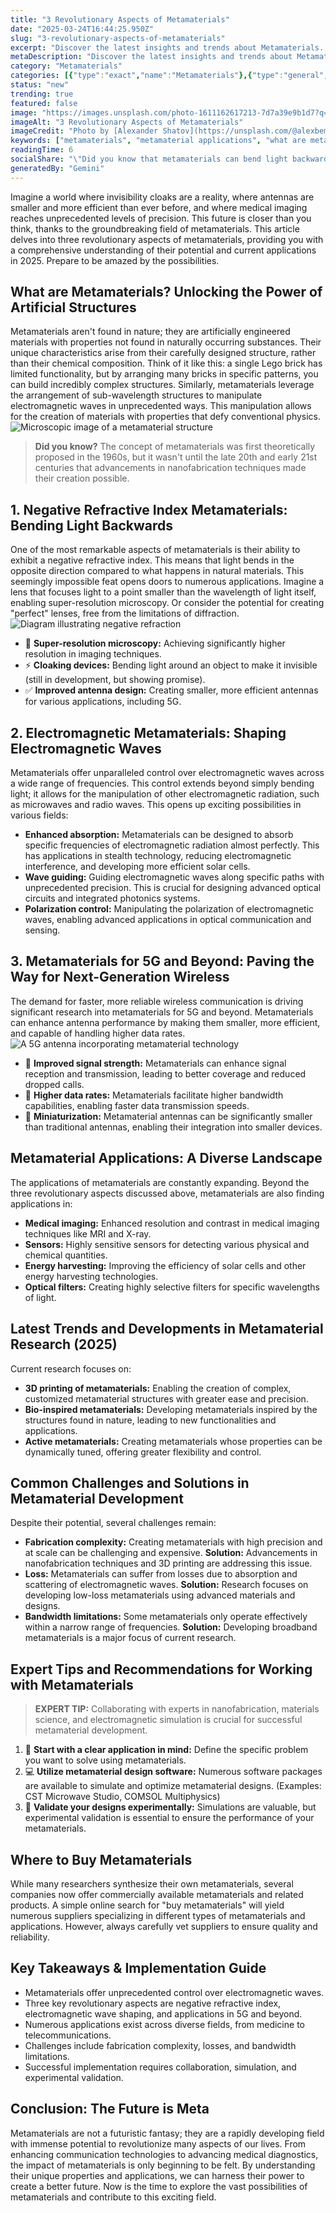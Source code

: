 ```yaml
---
title: "3 Revolutionary Aspects of Metamaterials"
date: "2025-03-24T16:44:25.950Z"
slug: "3-revolutionary-aspects-of-metamaterials"
excerpt: "Discover the latest insights and trends about Metamaterials. This comprehensive guide covers everything you need to know about Metamaterials in 2025."
metaDescription: "Discover the latest insights and trends about Metamaterials. This comprehensive guide covers everything you need to know about Metamaterials in 2025."
category: "Metamaterials"
categories: [{"type":"exact","name":"Metamaterials"},{"type":"general","name":"Physics"},{"type":"medium","name":"Electromagnetism"},{"type":"specific","name":"Plasmonics"},{"type":"niche","name":"Surface Plasmon Resonance"}]
status: "new"
trending: true
featured: false
image: "https://images.unsplash.com/photo-1611162617213-7d7a39e9b1d7?q=85&w=1200&fit=max&fm=webp&auto=compress"
imageAlt: "3 Revolutionary Aspects of Metamaterials"
imageCredit: "Photo by [Alexander Shatov](https://unsplash.com/@alexbemore) on Unsplash"
keywords: ["metamaterials", "metamaterial applications", "what are metamaterials", "metamaterial properties", "buy metamaterials", "metamaterial research", "metamaterials for 5g", "electromagnetic metamaterials", "metamaterial design software", "negative refractive index metamaterials"]
readingTime: 6
socialShare: "\"Did you know that metamaterials can bend light backward, potentially leading to invisibility cloaks? The future of technology is being rewritten, one metamaterial at a time.\""
generatedBy: "Gemini"
---
```




Imagine a world where invisibility cloaks are a reality, where antennas are smaller and more efficient than ever before, and where medical imaging reaches unprecedented levels of precision.  This future is closer than you think, thanks to the groundbreaking field of metamaterials.  This article delves into three revolutionary aspects of metamaterials, providing you with a comprehensive understanding of their potential and current applications in 2025.  Prepare to be amazed by the possibilities.

## What are Metamaterials?  Unlocking the Power of Artificial Structures

Metamaterials aren't found in nature; they are artificially engineered materials with properties not found in naturally occurring substances.  Their unique characteristics arise from their carefully designed structure, rather than their chemical composition.  Think of it like this:  a single Lego brick has limited functionality, but by arranging many bricks in specific patterns, you can build incredibly complex structures.  Similarly, metamaterials leverage the arrangement of sub-wavelength structures to manipulate electromagnetic waves in unprecedented ways.  This manipulation allows for the creation of materials with properties that defy conventional physics.  ![Microscopic image of a metamaterial structure](https://images.unsplash.com/photo-1451187580459-43490279c0fa?q=85&w=1200&fit=max&fm=webp&auto=compress)

> **Did you know?** The concept of metamaterials was first theoretically proposed in the 1960s, but it wasn't until the late 20th and early 21st centuries that advancements in nanofabrication techniques made their creation possible.

## 1. Negative Refractive Index Metamaterials: Bending Light Backwards

One of the most remarkable aspects of metamaterials is their ability to exhibit a negative refractive index.  This means that light bends in the opposite direction compared to what happens in natural materials.  This seemingly impossible feat opens doors to numerous applications.  Imagine a lens that focuses light to a point smaller than the wavelength of light itself, enabling super-resolution microscopy. Or consider the potential for creating "perfect" lenses, free from the limitations of diffraction.  ![Diagram illustrating negative refraction](https://images.unsplash.com/photo-1484417894907-623942c8ee29?q=85&w=1200&fit=max&fm=webp&auto=compress)

* 🔑 **Super-resolution microscopy:**  Achieving significantly higher resolution in imaging techniques.
* ⚡ **Cloaking devices:**  Bending light around an object to make it invisible (still in development, but showing promise).
* ✅ **Improved antenna design:**  Creating smaller, more efficient antennas for various applications, including 5G.

## 2. Electromagnetic Metamaterials: Shaping Electromagnetic Waves

Metamaterials offer unparalleled control over electromagnetic waves across a wide range of frequencies.  This control extends beyond simply bending light; it allows for the manipulation of other electromagnetic radiation, such as microwaves and radio waves.  This opens up exciting possibilities in various fields:

* **Enhanced absorption:** Metamaterials can be designed to absorb specific frequencies of electromagnetic radiation almost perfectly. This has applications in stealth technology, reducing electromagnetic interference, and developing more efficient solar cells.
* **Wave guiding:** Guiding electromagnetic waves along specific paths with unprecedented precision. This is crucial for designing advanced optical circuits and integrated photonics systems.
* **Polarization control:** Manipulating the polarization of electromagnetic waves, enabling advanced applications in optical communication and sensing.

## 3. Metamaterials for 5G and Beyond: Paving the Way for Next-Generation Wireless

The demand for faster, more reliable wireless communication is driving significant research into metamaterials for 5G and beyond.  Metamaterials can enhance antenna performance by making them smaller, more efficient, and capable of handling higher data rates.  ![A 5G antenna incorporating metamaterial technology](https://images.unsplash.com/photo-1517976487492-5750f3195933?q=85&w=1200&fit=max&fm=webp&auto=compress)

* 📶 **Improved signal strength:**  Metamaterials can enhance signal reception and transmission, leading to better coverage and reduced dropped calls.
* 🚄 **Higher data rates:**  Metamaterials facilitate higher bandwidth capabilities, enabling faster data transmission speeds.
* 📡 **Miniaturization:** Metamaterial antennas can be significantly smaller than traditional antennas, enabling their integration into smaller devices.

## Metamaterial Applications: A Diverse Landscape

The applications of metamaterials are constantly expanding.  Beyond the three revolutionary aspects discussed above, metamaterials are also finding applications in:

* **Medical imaging:**  Enhanced resolution and contrast in medical imaging techniques like MRI and X-ray.
* **Sensors:**  Highly sensitive sensors for detecting various physical and chemical quantities.
* **Energy harvesting:**  Improving the efficiency of solar cells and other energy harvesting technologies.
* **Optical filters:**  Creating highly selective filters for specific wavelengths of light.

## Latest Trends and Developments in Metamaterial Research (2025)

Current research focuses on:

* **3D printing of metamaterials:**  Enabling the creation of complex, customized metamaterial structures with greater ease and precision.
* **Bio-inspired metamaterials:**  Developing metamaterials inspired by the structures found in nature, leading to new functionalities and applications.
* **Active metamaterials:**  Creating metamaterials whose properties can be dynamically tuned, offering greater flexibility and control.

## Common Challenges and Solutions in Metamaterial Development

Despite their potential, several challenges remain:

* **Fabrication complexity:**  Creating metamaterials with high precision and at scale can be challenging and expensive.  **Solution:** Advancements in nanofabrication techniques and 3D printing are addressing this issue.
* **Loss:**  Metamaterials can suffer from losses due to absorption and scattering of electromagnetic waves. **Solution:**  Research focuses on developing low-loss metamaterials using advanced materials and designs.
* **Bandwidth limitations:**  Some metamaterials only operate effectively within a narrow range of frequencies. **Solution:**  Developing broadband metamaterials is a major focus of current research.

## Expert Tips and Recommendations for Working with Metamaterials

> **EXPERT TIP:**  Collaborating with experts in nanofabrication, materials science, and electromagnetic simulation is crucial for successful metamaterial development.

1. 🎯 **Start with a clear application in mind:** Define the specific problem you want to solve using metamaterials.
2. 💻 **Utilize metamaterial design software:**  Numerous software packages are available to simulate and optimize metamaterial designs.  (Examples: CST Microwave Studio, COMSOL Multiphysics)
3. 🔬 **Validate your designs experimentally:**  Simulations are valuable, but experimental validation is essential to ensure the performance of your metamaterials.

## Where to Buy Metamaterials

While many researchers synthesize their own metamaterials, several companies now offer commercially available metamaterials and related products.  A simple online search for "buy metamaterials" will yield numerous suppliers specializing in different types of metamaterials and applications.  However, always carefully vet suppliers to ensure quality and reliability.

## Key Takeaways & Implementation Guide

* Metamaterials offer unprecedented control over electromagnetic waves.
* Three key revolutionary aspects are negative refractive index, electromagnetic wave shaping, and applications in 5G and beyond.
* Numerous applications exist across diverse fields, from medicine to telecommunications.
* Challenges include fabrication complexity, losses, and bandwidth limitations.
* Successful implementation requires collaboration, simulation, and experimental validation.

## Conclusion: The Future is Meta

Metamaterials are not a futuristic fantasy; they are a rapidly developing field with immense potential to revolutionize many aspects of our lives.  From enhancing communication technologies to advancing medical diagnostics, the impact of metamaterials is only beginning to be felt.  By understanding their unique properties and applications, we can harness their power to create a better future.  Now is the time to explore the vast possibilities of metamaterials and contribute to this exciting field.  

